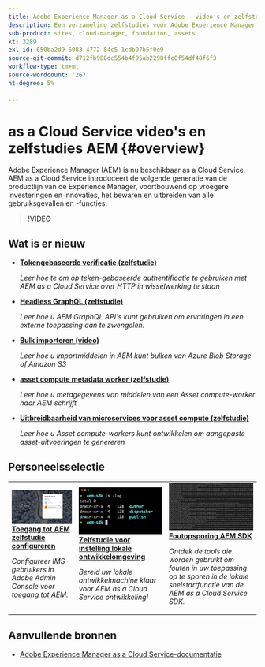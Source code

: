 ```yaml
---
title: Adobe Experience Manager as a Cloud Service - video's en zelfstudies
description: Een verzameling zelfstudies voor Adobe Experience Manager (AEM) as a Cloud Service
sub-product: sites, cloud-manager, foundation, assets
kt: 3289
exl-id: 650ba2d9-6083-4772-84c5-1cdb97b5f0e9
source-git-commit: d712fb988dc554b4f95ab2298ffc0f54df48f6f3
workflow-type: tm+mt
source-wordcount: '267'
ht-degree: 5%

---
```


# as a Cloud Service video&#39;s en zelfstudies AEM {#overview}

Adobe Experience Manager (AEM) is nu beschikbaar as a Cloud Service. AEM as a Cloud Service introduceert de volgende generatie van de productlijn van de Experience Manager, voortbouwend op vroegere investeringen en innovaties, het bewaren en uitbreiden van alle gebruiksgevallen en -functies.

>[!VIDEO](https://video.tv.adobe.com/v/31085/?quality=12&learn=on)

<div id="whats-new-section">

## Wat is er nieuw

* **[Tokengebaseerde verificatie (zelfstudie)](https://experienceleague.adobe.com/docs/experience-manager-learn/getting-started-with-aem-headless/authentication/overview.html)**

   *Leer hoe te om op teken-gebaseerde authentificatie te gebruiken met AEM as a Cloud Service over HTTP in wisselwerking te staan*

* **[Headless GraphQL (zelfstudie)](https://experienceleague.adobe.com/docs/experience-manager-learn/getting-started-with-aem-headless/graphql/overview.html)**

   *Leer hoe u AEM GraphQL API&#39;s kunt gebruiken om ervaringen in een externe toepassing aan te zwengelen.*

* **[Bulk importeren (video)](./migration/bulk-import.md)**

   *Leer hoe u importmiddelen in AEM kunt bulken van Azure Blob Storage of Amazon S3*

* **[asset compute metadata worker (zelfstudie)](./asset-compute/advanced/metadata.md)**

   *Leer hoe u metagegevens van middelen van een Asset compute-worker naar AEM schrijft*

* **[Uitbreidbaarheid van microservices voor asset compute (zelfstudie)](./asset-compute/overview.md)**

   *Leer hoe u Asset compute-workers kunt ontwikkelen om aangepaste asset-uitvoeringen te genereren*

</div>

<div id="recs-overview-body-1"></div>
<div id="recs-overview-body-2"></div>
<div id="recs-overview-body-3"></div>
<div id="recs-overview-body-4"></div>
<div id="recs-overview-body-5"></div>
<div id="recs-overview-body-6"></div>

<div id="staff-picks-section">

## Personeelsselectie

<table>
   <td>
      <a href="./accessing/overview.md">
      <img alt="Toegang tot AEM as a Cloud Service configureren" src="./assets/overview/staff-pick__accessing.png"/>
      </a>
      <div>
         <a href="./accessing/overview.md">
         <strong>Toegang tot AEM zelfstudie configureren</strong>
         </a>
      </div>
      <p>
         <em>Configureer IMS-gebruikers in Adobe Admin Console voor toegang tot AEM.</em>
      <p>
   </td>   
   <td>
      <a href="./local-development-environment/overview.md">
      <img alt="Zelfstudie over de lokale ontwikkelomgeving instellen" src="./assets/overview/staff-pick__local-development-environment-set-up.png"/>
      </a>
      <div>
         <a href="./local-development-environment/overview.md">
         <strong>Zelfstudie voor instelling lokale ontwikkelomgeving</strong>
         </a>
      </div>
      <p>
         <em>Bereid uw lokale ontwikkelmachine klaar voor AEM as a Cloud Service ontwikkeling!</em>
      <p>
   </td>   
   <td>
      <a href="./debugging/aem-sdk-local-quickstart/overview.md">
      <img alt="Foutopsporing AEM de lokale QuickStart van SDK" src="./assets/overview/staff-pick__debugging.png"/>
      </a>
      <div>
         <a href="./debugging/aem-sdk-local-quickstart/overview.md">
         <strong>Foutopsporing AEM SDK</strong>
         </a>
      </div>
      <p>
         <em>Ontdek de tools die worden gebruikt om fouten in uw toepassing op te sporen in de lokale snelstartfunctie van de AEM as a Cloud Service SDK.</em>
      <p>
   </td>
</table>

</div>

## Aanvullende bronnen

* [Adobe Experience Manager as a Cloud Service-documentatie](https://experienceleague.adobe.com/docs/experience-manager-cloud-service/landing/home.html)
